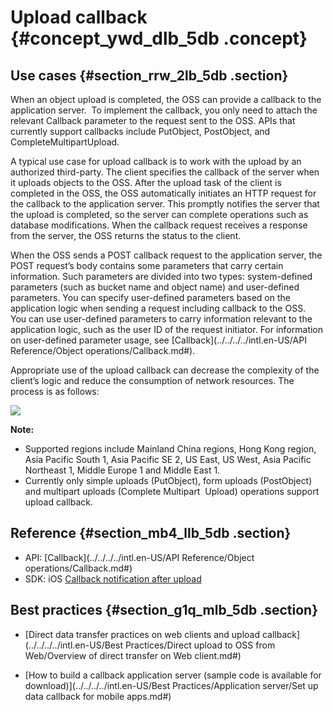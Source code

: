 # Upload callback {#concept_ywd_dlb_5db .concept}

## Use cases {#section_rrw_2lb_5db .section}

When an object upload is completed, the OSS can provide a callback to the application server.  To implement the callback, you only need to attach the relevant Callback parameter to the request sent to the OSS. APIs that currently support callbacks include PutObject, PostObject, and CompleteMultipartUpload.

A typical use case for upload callback is to work with the upload by an authorized third-party. The client specifies the callback of the server when it uploads objects to the OSS. After the upload task of the client is completed in the OSS, the OSS automatically initiates an HTTP request for the callback to the application server. This promptly notifies the server that the upload is completed, so the server can complete operations such as database modifications. When the callback request receives a response from the server, the OSS returns the status to the client.

When the OSS sends a POST callback request to the application server, the POST request’s body contains some parameters that carry certain information. Such parameters are divided into two types: system-defined parameters \(such as bucket name and object name\) and user-defined parameters. You can specify user-defined parameters based on the application logic when sending a request including callback to the OSS.  You can use user-defined parameters to carry information relevant to the application logic, such as the user ID of the request initiator. For information on user-defined parameter usage, see [Callback](../../../../intl.en-US/API Reference/Object operations/Callback.md#).

Appropriate use of the upload callback can decrease the complexity of the client’s logic and reduce the consumption of network resources. The process is as follows:

![](http://static-aliyun-doc.oss-cn-hangzhou.aliyuncs.com/assets/img/4366/15367433051064_en-US.jpg)

**Note:** 

-   Supported regions include Mainland China regions, Hong Kong region, Asia Pacific South 1, Asia Pacific SE 2, US East, US West, Asia Pacific Northeast 1, Middle Europe 1 and Middle East 1.
-   Currently only simple uploads \(PutObject\), form uploads \(PostObject\) and multipart uploads \(Complete Multipart  Upload\) operations support upload callback.

## Reference {#section_mb4_llb_5db .section}

-   API: [Callback](../../../../intl.en-US/API Reference/Object operations/Callback.md#)
-   SDK: iOS [Callback notification after upload](https://www.alibabacloud.com/help/doc-detail/32060.htm)

## Best practices {#section_g1q_mlb_5db .section}

-   [Direct data transfer practices on web clients and upload callback](../../../../intl.en-US/Best Practices/Direct upload to OSS from Web/Overview of direct transfer on Web client.md#)

-   [How to build a callback application server \(sample code is available for download\)](../../../../intl.en-US/Best Practices/Application server/Set up data callback for mobile apps.md#)


